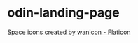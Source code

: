 # odin-landing-page
<a href="https://www.flaticon.com/free-icons/space" title="space icons">Space icons created by wanicon - Flaticon</a>
